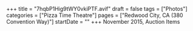 +++
title = "7hqbP1Hig9tWY0vkiPTF.avif"
draft = false
tags = ["Photos"]
categories = ["Pizza Time Theatre"]
pages = ["Redwood City, CA (380 Convention Way)"]
startDate = ""
+++
November 2015, Auction Items

